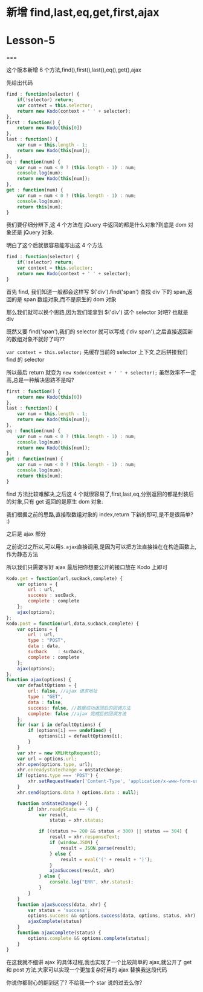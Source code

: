 # 新增 find,last,eq,get,first,ajax

# Lesson-5

===

这个版本新增 6 个方法,find(),first(),last(),eq(),get(),ajax

先给出代码

```js
find : function(selector) {
    if(!selector) return;
    var context = this.selector;
    return new Kodo(context + ' ' + selector);
},
first : function() {
    return new Kodo(this[0])
},
last : function() {
    var num = this.length - 1;
    return new Kodo(this[num]);
},
eq : function(num) {
    var num = num < 0 ? (this.length - 1) : num;
    console.log(num);
    return new Kodo(this[num]);
},
get : function(num) {
    var num = num < 0 ? (this.length - 1) : num;
    console.log(num);
    return this[num];
} 
```

我们要仔细分辨下,这 4 个方法在 jQuery 中返回的都是什么对象?到底是 dom 对象还是 jQuery 对象.

明白了这个后就很容易能写出这 4 个方法

```js
find : function(selector) {
    if(!selector) return;
    var context = this.selector;
    return new Kodo(context + ' ' + selector);
} 
```

首先 find, 我们知道一般都会这样写 $('div').find('span') 查找 div 下的 span,返回的是 span 数组对象,而不是原生的 dom 对象

那么我们就可以换个思路,因为我们能拿到 $('div') 这个 selector 对吧? 也就是 div

既然又要 find('span'),我们的 selector 就可以写成 ('div span'),之后直接返回新的数组对象不就好了吗??

`var context = this.selector;` 先缓存当前的 selector 上下文,之后拼接我们 find 的 selector

所以最后 return 就变为 `new Kodo(context + ' ' + selector);` 虽然效率不一定高,总是一种解决思路不是吗?

```js
first : function() {
    return new Kodo(this[0])
},
last : function() {
    var num = this.length - 1;
    return new Kodo(this[num]);
},
eq : function(num) {
    var num = num < 0 ? (this.length - 1) : num;
    console.log(num);
    return new Kodo(this[num]);
},
get : function(num) {
    var num = num < 0 ? (this.length - 1) : num;
    console.log(num);
    return this[num];
} 
```

find 方法比较难解决,之后这 4 个就很容易了,first,last,eq,分别返回的都是封装后的对象,只有 get 返回的是原生 dom 对象.

我们根据之前的思路,直接取数组对象的 index,return 下新的即可,是不是很简单? :)

之后是 ajax 部分

之前说过之所以,可以用`$.ajax`直接调用,是因为可以把方法直接挂在在构造函数上,作为静态方法

所以我们只需要写好 ajax 最后把你想要公开的接口放在 Kodo 上即可

```js
Kodo.get = function(url,sucBack,complete) {
    var options = {
        url : url,
        success : sucBack,
        complete : complete
    };
    ajax(options);
};
Kodo.post = function(url,data,sucback,complete) {
    var options = {
        url : url,
        type : "POST",
        data : data,
        sucback    : sucback,
        complete : complete
    };
    ajax(options);
};
function ajax(options) {
    var defaultOptions = {
        url: false, //ajax 请求地址
        type : "GET",
        data : false,
        success: false, //数据成功返回后的回调方法
        complete: false //ajax 完成后的回调方法
    };
    for (var i in defaultOptions) {
        if (options[i] === undefined) {
            options[i] = defaultOptions[i];
        }
    }
    var xhr = new XMLHttpRequest();
    var url = options.url;
    xhr.open(options.type, url);
    xhr.onreadystatechange = onStateChange;
    if (options.type === 'POST') {
        xhr.setRequestHeader('Content-Type', 'application/x-www-form-urlencoded');
    }
    xhr.send(options.data ? options.data : null);

    function onStateChange() {
        if (xhr.readyState == 4) {
            var result,
                status = xhr.status;

            if ((status >= 200 && status < 300) || status == 304) {
                result = xhr.responseText;
                if (window.JSON) {
                    result = JSON.parse(result);
                } else {
                    result = eval('(' + result + ')');
                }
                ajaxSuccess(result, xhr)
            } else {
                console.log("ERR", xhr.status);
            }
        }
    }
    function ajaxSuccess(data, xhr) {
        var status = 'success';
        options.success && options.success(data, options, status, xhr)
        ajaxComplete(status)
    }
    function ajaxComplete(status) {
        options.complete && options.complete(status);
    }
} 
```

在这我就不细讲 ajax 的具体过程,我也实现了一个比较简单的 ajax,就公开了 get 和 post 方法.大家可以实现一个更加复杂好用的 ajax 替换我这段代码

你说你都耐心的翻到这了? 不给我一个 star 说的过去么你?